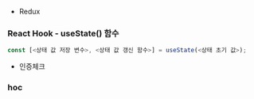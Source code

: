 - Redux

<h3>React Hook - useState() 함수</h3>

```js
const [<상태 값 저장 변수>, <상태 값 갱신 함수>] = useState(<상태 초기 값>);
```

- 인증체크
<h3>hoc</h3>
